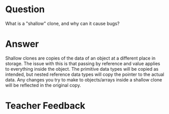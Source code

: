 # Question

What is a "shallow" clone, and why can it cause bugs?

# Answer

Shallow clones are copies of the data of an object at a different place in storage. The issue with this is that passing by reference and value applies to everything inside the object. The primitive data types will be copied as intended, but nested reference data types will copy the pointer to the actual data. Any changes you try to make to objects/arrays inside a shallow clone will be reflected in the original copy.

# Teacher Feedback
